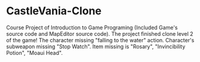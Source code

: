 # CastleVania-Clone
Course Project of Introduction to Game Programing (Included Game's source code and MapEditor source code).
The project finished clone level 2 of the game!
The character missing "falling to the water" action.
Character's subweapon missing "Stop Watch".
Item missing is "Rosary", "Invincibility Potion", "Moaui Head".
